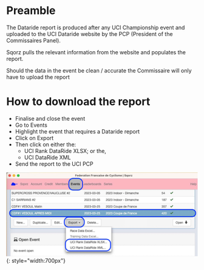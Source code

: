 # Preamble

The Dataride report is produced after any UCI Championship event and uploaded 
to the UCI Dataride website by the PCP (President of the Commissaires Panel).

Sqorz pulls the relevant information from the website and populates the report.

Should the data in the event be clean / accurate the Commissaire will only have to upload the report

# How to download the report

- Finalise and close the event
- Go to Events
- Highlight the event that requires a Dataride report
- Click on Export
- Then click on either the:
  * UCI Rank DataRide XLSX; or the,
  * UCI DataRide XML
- Send the report to the UCI PCP

![image](Viewing-the-UCI-Dataride-Report-assets/image1.png){: style="width:700px"}

